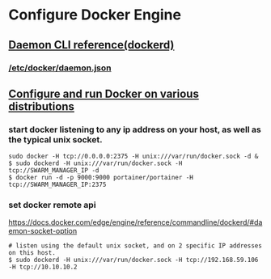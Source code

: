 # Configure Docker Engine 
## [Daemon CLI reference(dockerd)](https://docs.docker.com/engine/reference/commandline/dockerd/)
### [/etc/docker/daemon.json](https://docs.docker.com/engine/reference/commandline/dockerd//#daemon-configuration-file)

## [Configure and run Docker on various distributions](https://docs.docker.com/engine/admin/#configuring-docker)

### start docker listening to any ip address on your host, as well as the typical unix socket.
```
sudo docker -H tcp://0.0.0.0:2375 -H unix:///var/run/docker.sock -d &
$ sudo dockerd -H unix:///var/run/docker.sock -H tcp://SWARM_MANAGER_IP -d
$ docker run -d -p 9000:9000 portainer/portainer -H tcp://SWARM_MANAGER_IP:2375
```

### set docker remote api
  https://docs.docker.com/edge/engine/reference/commandline/dockerd/#daemon-socket-option
```
# listen using the default unix socket, and on 2 specific IP addresses on this host.
$ sudo dockerd -H unix:///var/run/docker.sock -H tcp://192.168.59.106 -H tcp://10.10.10.2
```
